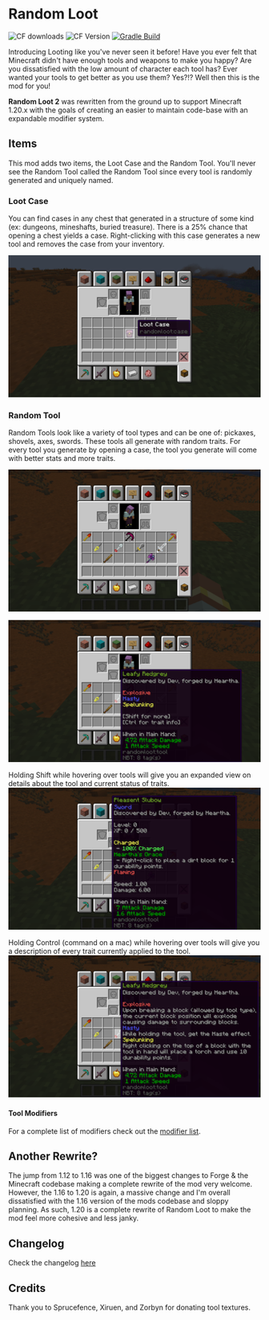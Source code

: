 # Random Loot
![CF downloads](https://cf.way2muchnoise.eu/301631.svg) ![CF Version](https://cf.way2muchnoise.eu/versions/301631.svg) [![Gradle Build](https://github.com/TheMarstonConnell/randomloot/actions/workflows/gradle.yml/badge.svg)](https://github.com/TheMarstonConnell/randomloot/actions/workflows/gradle.yml)

Introducing Looting like you've never seen it before! Have you ever felt that Minecraft didn't have enough tools and weapons to make you happy? Are you dissatisfied with the low amount of character each tool has? Ever wanted your tools to get better as you use them? Yes?!? Well then this is the mod for you!

**Random Loot 2** was rewritten from the ground up to support Minecraft 1.20.x with the goals of creating an easier to maintain code-base with an expandable modifier system.

## Items
This mod adds two items, the Loot Case and the Random Tool. You'll never see the Random Tool called the Random Tool since every tool is randomly generated and uniquely named.

### Loot Case
You can find cases in any chest that generated in a structure of some kind (ex: dungeons, mineshafts, buried treasure). There is a 25% chance that opening a chest yields a case. Right-clicking with this case generates a new tool and removes the case from your inventory.

![case in inventory](https://raw.githubusercontent.com/TheMarstonConnell/randomloot/main/.github/assets/case_in_inv.png)

### Random Tool
Random Tools look like a variety of tool types and can be one of: pickaxes, shovels, axes, swords. These tools all generate with random traits. For every tool you generate by opening a case, the tool you generate will come with better stats and more traits.

![tools in inventory](https://raw.githubusercontent.com/TheMarstonConnell/randomloot/main/.github/assets/tools.png)

![tools with information](https://raw.githubusercontent.com/TheMarstonConnell/randomloot/main/.github/assets/info.png)

Holding Shift while hovering over tools will give you an expanded view on details about the tool and current status of traits.
![tools with shift information](https://raw.githubusercontent.com/TheMarstonConnell/randomloot/main/.github/assets/shift_info.png)

Holding Control (command on a mac) while hovering over tools will give you a description of every trait currently applied to the tool.
![tools with control information](https://raw.githubusercontent.com/TheMarstonConnell/randomloot/main/.github/assets/expanded_info.png)

#### Tool Modifiers
For a complete list of modifiers check out the [modifier list](https://github.com/TheMarstonConnell/randomloot/blob/main/MODIFIERS.md).

## Another Rewrite?
The jump from 1.12 to 1.16 was one of the biggest changes to Forge & the Minecraft codebase making a complete rewrite of the mod very welcome. However, the 1.16 to 1.20 is again, a massive change and I'm overall dissatisfied with the 1.16 version of the mods codebase and sloppy planning. As such, 1.20 is a complete rewrite of Random Loot to make the mod feel more cohesive and less janky.

## Changelog
Check the changelog [here](https://github.com/TheMarstonConnell/randomloot/blob/main/CHANGELOG.md)

## Credits
Thank you to Sprucefence, Xiruen, and Zorbyn for donating tool textures.